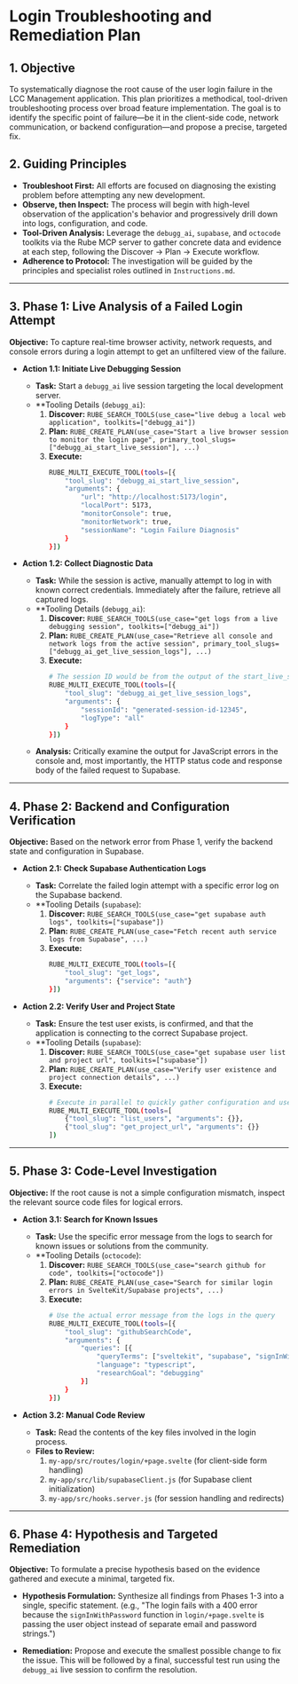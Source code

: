 # Login Troubleshooting and Remediation Plan

## 1. Objective

To systematically diagnose the root cause of the user login failure in the LCC Management application. This plan prioritizes a methodical, tool-driven troubleshooting process over broad feature implementation. The goal is to identify the specific point of failure—be it in the client-side code, network communication, or backend configuration—and propose a precise, targeted fix.

## 2. Guiding Principles

- **Troubleshoot First:** All efforts are focused on diagnosing the existing problem before attempting any new development.
- **Observe, then Inspect:** The process will begin with high-level observation of the application's behavior and progressively drill down into logs, configuration, and code.
- **Tool-Driven Analysis:** Leverage the `debugg_ai`, `supabase`, and `octocode` toolkits via the Rube MCP server to gather concrete data and evidence at each step, following the Discover -> Plan -> Execute workflow.
- **Adherence to Protocol:** The investigation will be guided by the principles and specialist roles outlined in `Instructions.md`.

---

## 3. Phase 1: Live Analysis of a Failed Login Attempt

**Objective:** To capture real-time browser activity, network requests, and console errors during a login attempt to get an unfiltered view of the failure.

- **Action 1.1: Initiate Live Debugging Session**
  - **Task:** Start a `debugg_ai` live session targeting the local development server.
  - \*\*Tooling Details (`debugg_ai`):
    1.  **Discover:** `RUBE_SEARCH_TOOLS(use_case="live debug a local web application", toolkits=["debugg_ai"])`
    2.  **Plan:** `RUBE_CREATE_PLAN(use_case="Start a live browser session to monitor the login page", primary_tool_slugs=["debugg_ai_start_live_session"], ...)`
    3.  **Execute:**
        ```bash
        RUBE_MULTI_EXECUTE_TOOL(tools=[{
            "tool_slug": "debugg_ai_start_live_session",
            "arguments": {
                "url": "http://localhost:5173/login",
                "localPort": 5173,
                "monitorConsole": true,
                "monitorNetwork": true,
                "sessionName": "Login Failure Diagnosis"
            }
        }])
        ```

- **Action 1.2: Collect Diagnostic Data**
  - **Task:** While the session is active, manually attempt to log in with known correct credentials. Immediately after the failure, retrieve all captured logs.
  - \*\*Tooling Details (`debugg_ai`):
    1.  **Discover:** `RUBE_SEARCH_TOOLS(use_case="get logs from a live debugging session", toolkits=["debugg_ai"])`
    2.  **Plan:** `RUBE_CREATE_PLAN(use_case="Retrieve all console and network logs from the active session", primary_tool_slugs=["debugg_ai_get_live_session_logs"], ...)`
    3.  **Execute:**
        ```bash
        # The session ID would be from the output of the start_live_session call
        RUBE_MULTI_EXECUTE_TOOL(tools=[{
            "tool_slug": "debugg_ai_get_live_session_logs",
            "arguments": {
                "sessionId": "generated-session-id-12345",
                "logType": "all"
            }
        }])
        ```
  - **Analysis:** Critically examine the output for JavaScript errors in the console and, most importantly, the HTTP status code and response body of the failed request to Supabase.

---

## 4. Phase 2: Backend and Configuration Verification

**Objective:** Based on the network error from Phase 1, verify the backend state and configuration in Supabase.

- **Action 2.1: Check Supabase Authentication Logs**
  - **Task:** Correlate the failed login attempt with a specific error log on the Supabase backend.
  - \*\*Tooling Details (`supabase`):
    1.  **Discover:** `RUBE_SEARCH_TOOLS(use_case="get supabase auth logs", toolkits=["supabase"])`
    2.  **Plan:** `RUBE_CREATE_PLAN(use_case="Fetch recent auth service logs from Supabase", ...)`
    3.  **Execute:**
        ```bash
        RUBE_MULTI_EXECUTE_TOOL(tools=[{
            "tool_slug": "get_logs",
            "arguments": {"service": "auth"}
        }])
        ```

- **Action 2.2: Verify User and Project State**
  - **Task:** Ensure the test user exists, is confirmed, and that the application is connecting to the correct Supabase project.
  - \*\*Tooling Details (`supabase`):
    1.  **Discover:** `RUBE_SEARCH_TOOLS(use_case="get supabase user list and project url", toolkits=["supabase"])`
    2.  **Plan:** `RUBE_CREATE_PLAN(use_case="Verify user existence and project connection details", ...)`
    3.  **Execute:**
        ```bash
        # Execute in parallel to quickly gather configuration and user data
        RUBE_MULTI_EXECUTE_TOOL(tools=[
            {"tool_slug": "list_users", "arguments": {}},
            {"tool_slug": "get_project_url", "arguments": {}}
        ])
        ```

---

## 5. Phase 3: Code-Level Investigation

**Objective:** If the root cause is not a simple configuration mismatch, inspect the relevant source code files for logical errors.

- **Action 3.1: Search for Known Issues**
  - **Task:** Use the specific error message from the logs to search for known issues or solutions from the community.
  - \*\*Tooling Details (`octocode`):
    1.  **Discover:** `RUBE_SEARCH_TOOLS(use_case="search github for code", toolkits=["octocode"])`
    2.  **Plan:** `RUBE_CREATE_PLAN(use_case="Search for similar login errors in SvelteKit/Supabase projects", ...)`
    3.  **Execute:**
        ```bash
        # Use the actual error message from the logs in the query
        RUBE_MULTI_EXECUTE_TOOL(tools=[{
            "tool_slug": "githubSearchCode",
            "arguments": {
                "queries": [{
                    "queryTerms": ["sveltekit", "supabase", "signInWithPassword", "THE_ACTUAL_ERROR_MESSAGE"],
                    "language": "typescript",
                    "researchGoal": "debugging"
                }]
            }
        }])
        ```

- **Action 3.2: Manual Code Review**
  - **Task:** Read the contents of the key files involved in the login process.
  - **Files to Review:**
    1.  `my-app/src/routes/login/+page.svelte` (for client-side form handling)
    2.  `my-app/src/lib/supabaseClient.js` (for Supabase client initialization)
    3.  `my-app/src/hooks.server.js` (for session handling and redirects)

---

## 6. Phase 4: Hypothesis and Targeted Remediation

**Objective:** To formulate a precise hypothesis based on the evidence gathered and execute a minimal, targeted fix.

- **Hypothesis Formulation:** Synthesize all findings from Phases 1-3 into a single, specific statement. (e.g., "The login fails with a 400 error because the `signInWithPassword` function in `login/+page.svelte` is passing the user object instead of separate email and password strings.")

- **Remediation:** Propose and execute the smallest possible change to fix the issue. This will be followed by a final, successful test run using the `debugg_ai` live session to confirm the resolution.
